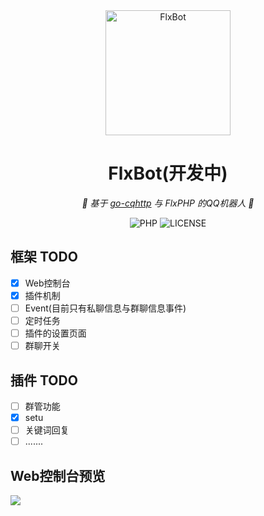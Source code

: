 <div align="center">
 <img src="https://files.catbox.moe/paizyg.png" width="200" height="200" alt="FlxBot">
</div>

<div align="center">

# FlxBot(开发中)

 _🤖 基于 [go-cqhttp](https://github.com/Mrs4s/go-cqhttp) 与 FlxPHP 的QQ机器人 🤖_
  
 ![PHP](https://img.shields.io/badge/PHP-%207.0+-green?style=flat-square&logo=php)
 ![LICENSE](https://img.shields.io/badge/LICENSE-MIT-orange?style=flat-square)

</div>

## 框架 TODO
- [x] Web控制台
- [x] 插件机制
- [ ] Event(目前只有私聊信息与群聊信息事件)
- [ ] 定时任务
- [ ] 插件的设置页面
- [ ] 群聊开关

## 插件 TODO
- [ ] 群管功能
- [x] setu
- [ ] 关键词回复
- [ ] .......

## Web控制台预览
 ![](https://files.catbox.moe/zqx0w0.png)
